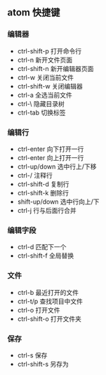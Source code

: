 
## atom 快捷键
### 编辑器
+ ctrl-shift-p 打开命令行
+ ctrl-n 新开文件页面
+ ctrl-shift-n 新开编辑器页面
+ ctrl-w 关闭当前文件
+ ctrl-shift-w 关闭编辑器
+ ctrl-a 全选当前文件
+ ctrl-\ 隐藏目录树
+ ctrl-tab 切换标签
### 编辑行
+ ctrl-enter 向下打开一行
+ ctrl-enter 向上打开一行
+ ctrl-up/down 选中行上/下移
+ ctrl-/ 注释行
+ ctrl-shift-d 复制行
+ ctrl-shift-k 删除行
+ shift-up/down 选中行向上/下
+ ctrl-j 行与后面行合并
### 编辑字段
+ ctrl-d 匹配下一个
+ ctrl-shift-f 全局替换
### 文件
+ ctrl-b 最近打开的文件
+ ctrl-t/p 查找项目中文件
+ ctrl-o 打开文件
+ ctrl-shift-o 打开文件夹
### 保存
+ ctrl-s 保存
+ ctrl-shift-s 另存为

